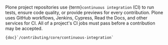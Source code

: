 Plone project repositories use {term}`continuous integration` (CI) to run tests, ensure code quality, or provide previews for every contribution.
Plone uses GitHub workflows, Jenkins, Cypress, Read the Docs, and other services for CI.
All of a project's CI jobs must pass before a contribution may be accepted.

```{seealso}
{doc}`/contributing/core/continuous-integration`
```
